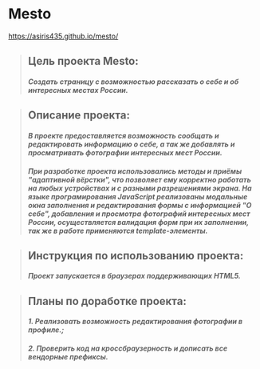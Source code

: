 # __Mesto__
https://asiris435.github.io/mesto/
>## Цель проекта Mesto: 
>#### _Создать страницу с возможностью рассказать о себе и об интересных местах России._   

>## Описание проекта:
>#### _В проекте предоставляется возможность сообщать и редактировать информацию о себе, а так же добавлять и просматривать фотографии интересных мест России._
>#### _При разработке проекта использовались методы и приёмы "адаптивной вёрстки", что позволяет ему корректно работать на любых устройствах и с разными разрешениями экрана. На языке програмирования JavaScript реализованы модальные окна заполнения и редактирования формы с информацией "О себе", добавления и просмотра фотографий интересных мест России, осуществляется валидация форм при их заполнении, так же в работе применяются template-элементы._


>## Инструкция по использованию проекта:
>#### _Проект запускается в браузерах поддерживающих HTML5._

>## Планы по доработке проекта:
>#### _1. Реализовать возможность редактирования фотографии в профиле.;_ 
>#### _2. Проверить код на кроссбраузерность и дописать все вендорные префиксы._